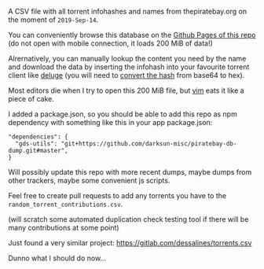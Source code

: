 A CSV file with all torrent infohashes and names from thepiratebay.org on the moment of `2019-Sep-14`. 

You can conveniently browse this database on the [Github Pages of this repo](https://darksun-misc.github.io/piratebay-db-dump/) (do not open with mobile connection, it loads 200 MiB of data!)

Alrernatively, you can manually lookup the content you need by the name and download the data by inserting the infohash into your favourite torrent client like [deluge](https://github.com/deluge-torrent/deluge) (you will need to [convert the hash](https://base64.guru/converter/decode/hex) from base64 to hex).

Most editors die when I try to open this 200 MiB file, but [vim](https://github.com/vim/vim) eats it like a piece of cake.

I added a package.json, so you should be able to add this repo as npm dependency with something like this in your app package.json:
```
"dependencies": {
  "gds-utils": "git+https://github.com/darksun-misc/piratebay-db-dump.git#master",
}
```

Will possibly update this repo with more recent dumps, maybe dumps from other trackers, maybe some convenient js scripts.

Feel free to create pull requests to add any torrents you have to the `random_torrent_contributions.csv`.

(will scratch some automated duplication check testing tool if there will be many contributions at some point)



Just found a very similar project:
https://gitlab.com/dessalines/torrents.csv

Dunno what I should do now...
